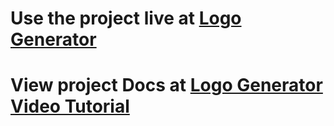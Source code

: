 # Use the project live at [Logo Generator](http://logo-generator.ogunmoye.com)

# View project Docs at [Logo Generator Video Tutorial](http://logo-generator.ogunmoye.com/docs.php)